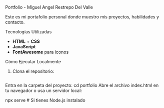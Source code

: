  Portfolio - Miguel Angel Restrepo Del Valle  

Este es mi portafolio personal donde muestro mis proyectos, habilidades y contacto.

Tecnologías Utilizadas
- **HTML** + **CSS**
- **JavaScript**
- **FontAwesome** para iconos

 Cómo Ejecutar Localmente  
1. Clona el repositorio:  
   ```bash
Entra en la carpeta del proyecto:
cd portfolio
Abre el archivo index.html en tu navegador o usa un servidor local:

npx serve  # Si tienes Node.js instalado
